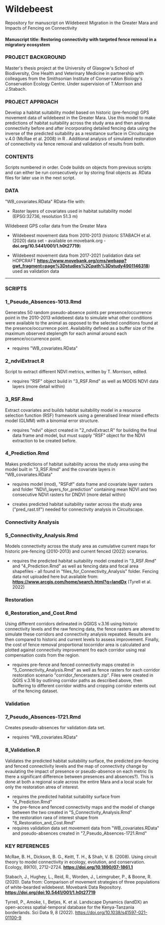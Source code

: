 # Wildebeest 
Repository for manuscript on Wildebeest Migration in the Greater Mara and Impacts of Fencing on Connectivity  

#### **Manuscript title: Restoring connectivity with targeted fence removal in a migratory ecosystem**

###   PROJECT BACKGROUND ###

Master's thesis project at the University of Glasgow's School of Biodiversity, One Health and Veterinary Medicine in partnership with colleagues from the Smithsonian Institute of Conservation Biology's Conservation Ecology Centre. Under supervision of T.Morrison and J.Stabach.

###   PROJECT APPROACH ###


Develop a habitat suitability model based on historic (pre-fencing) GPS movement data of wildebeest in the Greater Mara. Use this model to make predictions of habitat suitability across the study area and then analyse connectivity before and after incorporating detailed fencing data using the inverse of the predicted suitability as a resistance surface in Circuitscape v.4.0 (McRae et al. 2008) in R . Additional analysis of simulated restoration of connectivity via fence removal and validation of results from both.


###   CONTENTS  ###
Scripts numbered in order. 
Code builds on objects from previous scripts and can either be run consecutively or by storing final objects as .RData files for later use in the next script.

### DATA

"WB_covariates.RData" RData-file with:

- Raster layers of covariates used in habitat suitability model (EPSG:32736, resolution 51.3 m)

Wildebeest GPS collar data from the Greater Mara

- Wildebeest movement data from 2010-2013 (historic STABACH et al. (2020) data set - available on movebank.org - **doi.org/10.5441/001/1.h0t27719**) 

- Wildebeest movement data from 2017-2021 (validation data set HOPCRAFT **https://www.movebank.org/cms/webapp?gwt_fragment=page%3Dstudies%2Cpath%3Dstudy4901146318**) used as validation data  

----------------------

### SCRIPTS 

### 1_Pseudo_Absences-1013.Rmd

Generates 50 random pseudo-absence points per presence/occurrence point in the 2010-2013 wildebeest data to simulate what other conditions were available to the animal as opposed to the selected conditions found at the presence/occurrence point. Availability defined as a buffer size of the maximum observed steplength for each animal around each presence/occurrence point.

- requires "WB_covariates.RData"

### 2_ndviExtract.R

Script to extract different NDVI metrics, written by T. Morrison, edited. 

- requires "RSF" object build in "3_RSF.Rmd" as well as MODIS NDVI data layers (more detail within)

### 3_RSF.Rmd

Extract covariates and builds habitat suitability model in a resource selection function (RSF) framework using a generalised linear mixed effects model (GLMM) with a binomial error structure. 

- requires "ndvi" object created in "2_ndviExtract.R" for building the final data frame and model, but must supply "RSF" object for the NDVI extraction to be created before.

### 4_Prediction.Rmd

Makes predictions of habitat suitability across the study area using the model built in "3_RSF.Rmd" and the covariate layers in "WB_covariates.RData"

- requires model (mod), "RSFdf" data frame and covariate layer rasters and folder "NDVI_layers_for_prediction" containing mean NDVI and two consecutive NDVI rasters for DNDVI (more detail within)

- creates predicted habitat suitability raster across the study area ("pred_rast.tif") needed for connectivity analysis in Circuitscape. 

### Connectivity Analysis

### 5_Connectivity_Analysis.Rmd

Models connectivity across the study area as cumulative current maps for historic pre-fencing (2010-2013) and current fenced (2022) scenarios. 

- requires the predicted habitat suitability model created in "3_RSF.Rmd" and "4_Prediction.Rmd" as well as fencing data and focal area shapefiles - all found in "files_for_Connectivity_Analysis" folder. Fencing data not uploaded here but available from: **https://www.arcgis.com/home/search.html?q=landDx** (Tyrell et al. 2022)

### Restoration

### 6_Restoration_and_Cost.Rmd

Using different corridors delineated in QGIGS v.3.16 using historic connectivity levels and the raw fencing data, the fence rasters are altered to simulate these corridors and connectivity analysis repeated. Results are then compared to historic and current levels to assess improvement. Finally, the cost of fence removal proportional tocorridor area is calculated and plotted against connectivity improvement fro each corridor using real compensation costs from the region.

- requires pre-fence and fenced connectivity maps created in "5_Connectivity_Analysis.Rmd" as well as fence rasters for each corridor restoration scenario "corridor_fencerasters.zip". Files were created in QGIS v.3.16 by outlining corridor paths as described above, then buffering to different corridor widths and cropping corridor extents out of the fencing dataset.

### Validation 

### 7_Pseudo_Absences-1721.Rmd

Creates pseudo-absences for validation data set.

- requires "WB_covariates.RData" 

### 8_Validation.R

Validates the predicted habitat suitability surface, the predicted pre-fencing and fenced connectivity levels and the map of connectivity change by evaulating the impact of presence or pseudo-absence on each metric (Is there a significant difference between presences and absences?). This is done at both a regional scale across the entire Mara and a local scale for only the restoration atrea of interest.

- requires the predicted habitat suitability surface from "4_Prediction.Rmd"
- the pre-fence and fenced connectivity maps and the model of change between the two created in "5_Connectivity_Analysis.Rmd"
- the restoration raea of interest shape from "6_Restoration_and_Cost.Rmd"
- requires validation data set movement data from "WB_covariates.RData" and pseudo-absences created in "7_Pseudo_Absences-1721.Rmd"

### KEY REFERENCES

McRae, B. H., Dickson, B. G., Keitt, T. H., & Shah, V. B. (2008). Using circuit theory to model connectivity in ecology, evolution, and conservation. Ecology, 89(10), 2712–2724. **https://doi.org/10.1890/07-1861.1**

Stabach, J., Hughey, L., Reid, R., Worden, J., Leimgruber, P., & Boone, R. (2020). Data from: Comparison of movement strategies of three populations of white-bearded wildebeest. Movebank Data Repository. **https://doi.org/doi:10.5441/001/1.h0t27719**

Tyrrell, P., Amoke, I., Betjes, K. et al. Landscape Dynamics (landDX) an open-access spatial-temporal database for the Kenya-Tanzania borderlands. Sci Data 9, 8 (2022). https://doi.org/10.1038/s41597-021-01100-9
